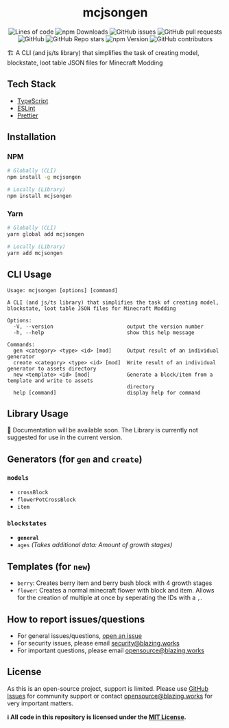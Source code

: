 <div align="center">

# mcjsongen

![Lines of code](https://img.shields.io/tokei/lines/github/blazingworks/mcjsongen?style=for-the-badge)
![npm Downloads](https://img.shields.io/npm/dy/mcjsongen?style=for-the-badge)
![GitHub issues](https://img.shields.io/github/issues/blazingworks/mcjsongen?style=for-the-badge)
![GitHub pull requests](https://img.shields.io/github/issues-pr/blazingworks/mcjsongen?style=for-the-badge)
![GitHub](https://img.shields.io/github/license/blazingworks/mcjsongen?style=for-the-badge)
![GitHub Repo stars](https://img.shields.io/github/stars/blazingworks/mcjsongen?style=for-the-badge)
![npm Version](https://img.shields.io/npm/v/mcjsongen?style=for-the-badge)
![GitHub contributors](https://img.shields.io/github/contributors/blazingworks/mcjsongen?style=for-the-badge)

</div>

🏗️ A CLI (and js/ts library) that simplifies the task of creating model, blockstate, loot table JSON files for Minecraft Modding

## Tech Stack

-   [TypeScript](https://www.typescriptlang.org/)
-   [ESLint](https://eslint.org/)
-   [Prettier](https://prettier.io/)

## Installation

### NPM

```bash
# Globally (CLI)
npm install -g mcjsongen

# Locally (Library)
npm install mcjsongen
```

### Yarn

```bash
# Globally (CLI)
yarn global add mcjsongen

# Locally (Library)
yarn add mcjsongen
```

## CLI Usage

```
Usage: mcjsongen [options] [command]

A CLI (and js/ts library) that simplifies the task of creating model, blockstate, loot table JSON files for Minecraft Modding

Options:
  -V, --version                        output the version number
  -h, --help                           show this help message

Commands:
  gen <category> <type> <id> [mod]     Output result of an individual generator
  create <category> <type> <id> [mod]  Write result of an individual generator to assets directory
  new <template> <id> [mod]            Generate a block/item from a template and write to assets
                                       directory
  help [command]                       display help for command
```

## Library Usage

🚧 Documentation will be available soon. The Library is currently not suggested for use in the current version.

## Generators (for `gen` and `create`)

### `models`

-   `crossBlock`
-   `flowerPotCrossBlock`
-   `item`

### `blockstates`

-   **`general`**
-   `ages` _(Takes additional data: Amount of growth stages)_

## Templates (for `new`)

-   `berry`: Creates berry item and berry bush block with 4 growth stages
-   `flower`: Creates a normal minecraft flower with block and item. Allows for the creation of multiple at once by seperating the IDs with a `,`.

## How to report issues/questions

-   For general issues/questions, [open an issue](https://github.com/blazingworks/mcjsongen/issues)
-   For security issues, please email [security@blazing.works](mailto:security@blazing.works)
-   For important questions, please email [opensource@blazing.works](mailto:opensource@blazing.works)

## License

As this is an open-source project, support is limited. Please use [GitHub Issues](https://github.com/blazingworks/mcjsongen/issues) for community support or contact [opensource@blazing.works](mailto:opensource@blazing.works) for very important matters.

**ℹ️ All code in this repository is licensed under the [MIT License](https://github.com/blazingworks/mcjsongen/blob/main/LICENSE).**
